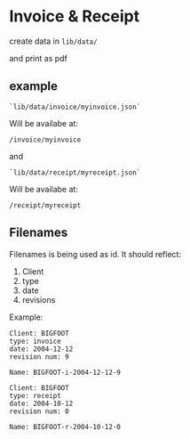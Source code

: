 # Invoice & Receipt

create data in `lib/data/`

and print as pdf

## example

```
`lib/data/invoice/myinvoice.json`
```

Will be availabe at:

```
/invoice/myinvoice
```

and

```
`lib/data/receipt/myreceipt.json`
```

Will be availabe at:

```
/receipt/myreceipt
```

## Filenames

Filenames is being used as id. It should reflect: 

1. Client
2. type
3. date
4. revisions

Example:

```
Client: BIGFOOT
type: invoice
date: 2004-12-12
revision num: 9

Name: BIGFOOT-i-2004-12-12-9
```

```
Client: BIGFOOT
type: receipt
date: 2004-10-12
revision num: 0

Name: BIGFOOT-r-2004-10-12-0
```
